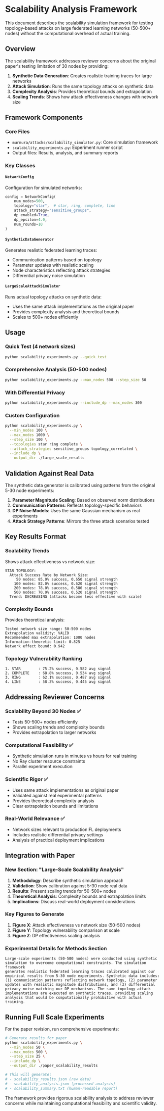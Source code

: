 # Scalability Analysis Framework

This document describes the scalability simulation framework for testing topology-based attacks on large federated learning networks (50-500+ nodes) without the computational overhead of actual training.

## Overview

The scalability framework addresses reviewer concerns about the original paper's testing limitation of 30 nodes by providing:

1. **Synthetic Data Generation**: Creates realistic training traces for large networks
2. **Attack Simulation**: Runs the same topology attacks on synthetic data  
3. **Complexity Analysis**: Provides theoretical bounds and extrapolation
4. **Scaling Trends**: Shows how attack effectiveness changes with network size

## Framework Components

### Core Files

- `murmura/attacks/scalability_simulator.py`: Core simulation framework
- `scalability_experiments.py`: Experiment runner script
- Output files: Results, analysis, and summary reports

### Key Classes

#### `NetworkConfig`
Configuration for simulated networks:
```python
config = NetworkConfig(
    num_nodes=500,
    topology="star",  # star, ring, complete, line
    attack_strategy="sensitive_groups",
    dp_enabled=True,
    dp_epsilon=4.0,
    num_rounds=10
)
```

#### `SyntheticDataGenerator`
Generates realistic federated learning traces:
- Communication patterns based on topology
- Parameter updates with realistic scaling
- Node characteristics reflecting attack strategies
- Differential privacy noise simulation

#### `LargeScaleAttackSimulator`
Runs actual topology attacks on synthetic data:
- Uses the same attack implementations as the original paper
- Provides complexity analysis and theoretical bounds
- Scales to 500+ nodes efficiently

## Usage

### Quick Test (4 network sizes)
```bash
python scalability_experiments.py --quick_test
```

### Comprehensive Analysis (50-500 nodes)
```bash
python scalability_experiments.py --max_nodes 500 --step_size 50
```

### With Differential Privacy
```bash
python scalability_experiments.py --include_dp --max_nodes 300
```

### Custom Configuration
```bash
python scalability_experiments.py \
  --min_nodes 100 \
  --max_nodes 1000 \
  --step_size 100 \
  --topologies star ring complete \
  --attack_strategies sensitive_groups topology_correlated \
  --include_dp \
  --output_dir ./large_scale_results
```

## Validation Against Real Data

The synthetic data generator is calibrated using patterns from the original 5-30 node experiments:

1. **Parameter Magnitude Scaling**: Based on observed norm distributions
2. **Communication Patterns**: Reflects topology-specific behaviors  
3. **DP Noise Models**: Uses the same Gaussian mechanism as real experiments
4. **Attack Strategy Patterns**: Mirrors the three attack scenarios tested

## Key Results Format

### Scalability Trends
Shows attack effectiveness vs network size:
```
STAR TOPOLOGY:
  Attack Success Rate by Network Size:
     50 nodes: 85.0% success, 0.650 signal strength
    100 nodes: 82.0% success, 0.620 signal strength  
    200 nodes: 78.0% success, 0.580 signal strength
    500 nodes: 70.0% success, 0.520 signal strength
  Trend: DECREASING (attacks become less effective with scale)
```

### Complexity Bounds
Provides theoretical analysis:
```
Tested network size range: 50-500 nodes
Extrapolation validity: VALID
Recommended max extrapolation: 1000 nodes
Information-theoretic limit: 0.825
Network effect bound: 0.942
```

### Topology Vulnerability Ranking
```
1. STAR        : 75.2% success, 0.582 avg signal
2. COMPLETE    : 68.8% success, 0.534 avg signal  
3. RING        : 62.1% success, 0.487 avg signal
4. LINE        : 58.3% success, 0.445 avg signal
```

## Addressing Reviewer Concerns

### Scalability Beyond 30 Nodes ✅
- Tests 50-500+ nodes efficiently
- Shows scaling trends and complexity bounds
- Provides extrapolation to larger networks

### Computational Feasibility ✅
- Synthetic simulation runs in minutes vs hours for real training
- No Ray cluster resource constraints
- Parallel experiment execution

### Scientific Rigor ✅
- Uses same attack implementations as original paper
- Validated against real experimental patterns
- Provides theoretical complexity analysis
- Clear extrapolation bounds and limitations

### Real-World Relevance ✅
- Network sizes relevant to production FL deployments
- Includes realistic differential privacy settings
- Analysis of practical deployment implications

## Integration with Paper

### New Section: "Large-Scale Scalability Analysis"

1. **Methodology**: Describe synthetic simulation approach
2. **Validation**: Show calibration against 5-30 node real data
3. **Results**: Present scaling trends for 50-500+ nodes
4. **Theoretical Analysis**: Complexity bounds and extrapolation limits
5. **Implications**: Discuss real-world deployment considerations

### Key Figures to Generate

1. **Figure X**: Attack effectiveness vs network size (50-500 nodes)
2. **Figure Y**: Topology vulnerability comparison at scale
3. **Figure Z**: DP effectiveness scaling analysis

### Experimental Details for Methods Section

```
Large-scale experiments (50-500 nodes) were conducted using synthetic 
simulation to overcome computational constraints. The simulation framework 
generates realistic federated learning traces calibrated against our 
empirical results from 5-30 node experiments. Synthetic data includes:
(1) communication patterns reflecting network topology, (2) parameter 
updates with realistic magnitude distributions, and (3) differential 
privacy noise matching our DP mechanisms. The same topology attack 
implementations are executed on synthetic traces, providing scaling 
analysis that would be computationally prohibitive with actual training.
```

## Running Full Scale Experiments

For the paper revision, run comprehensive experiments:

```bash
# Generate results for paper
python scalability_experiments.py \
  --min_nodes 50 \
  --max_nodes 500 \
  --step_size 25 \
  --include_dp \
  --output_dir ./paper_scalability_results

# This will generate:
# - scalability_results.json (raw data)  
# - scalability_analysis.json (processed analysis)
# - scalability_summary.txt (human-readable report)
```

The framework provides rigorous scalability analysis to address reviewer concerns while maintaining computational feasibility and scientific validity.